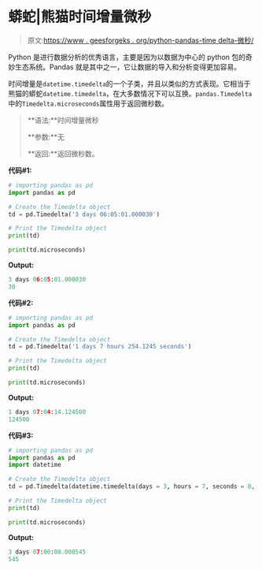 # 蟒蛇|熊猫时间增量微秒

> 原文:[https://www . geesforgeks . org/python-pandas-time delta-微秒/](https://www.geeksforgeeks.org/python-pandas-timedelta-microseconds/)

Python 是进行数据分析的优秀语言，主要是因为以数据为中心的 python 包的奇妙生态系统。Pandas 就是其中之一，它让数据的导入和分析变得更加容易。

时间增量是`datetime.timedelta`的一个子类，并且以类似的方式表现。它相当于熊猫的蟒蛇`datetime.timedelta`，在大多数情况下可以互换。`pandas.Timedelta`中的`Timedelta.microseconds`属性用于返回微秒数。

> **语法:**时间增量微秒
> 
> **参数:**无
> 
> **返回:**返回微秒数。

**代码#1:**

```py
# importing pandas as pd 
import pandas as pd 

# Create the Timedelta object 
td = pd.Timedelta('3 days 06:05:01.000030') 

# Print the Timedelta object 
print(td) 

print(td.microseconds)
```

**Output:**

```py
3 days 06:05:01.000030
30

```

**代码#2:**

```py
# importing pandas as pd 
import pandas as pd 

# Create the Timedelta object 
td = pd.Timedelta('1 days 7 hours 254.1245 seconds') 

# Print the Timedelta object 
print(td) 

print(td.microseconds)
```

**Output:**

```py
1 days 07:04:14.124500
124500

```

**代码#3:**

```py
# importing pandas as pd 
import pandas as pd 
import datetime

# Create the Timedelta object 
td = pd.Timedelta(datetime.timedelta(days = 3, hours = 7, seconds = 8, microseconds = 545)) 

# Print the Timedelta object 
print(td) 

print(td.microseconds)
```

**Output:**

```py
3 days 07:00:08.000545
545

```